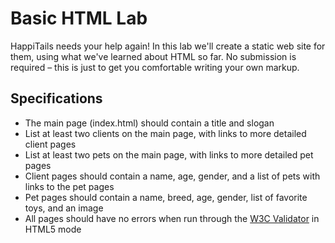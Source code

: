 # Basic HTML Lab

HappiTails needs your help again! In this lab we'll create a static web site for them, using what we've learned about HTML so far. No submission is required &ndash; this is just to get you comfortable writing your own markup.

## Specifications

* The main page (index.html) should contain a title and slogan
* List at least two clients on the main page, with links to more detailed client pages
* List at least two pets on the main page, with links to more detailed pet pages
* Client pages should contain a name, age, gender, and a list of pets with links to the pet pages
* Pet pages should contain a name, breed, age, gender, list of favorite toys, and an image
* All pages should have no errors when run through the [W3C Validator](http://validator.w3.org/#validate_by_input) in HTML5 mode
